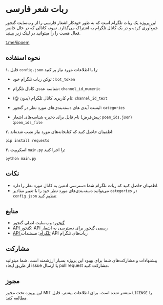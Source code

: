 # ربات شعر فارسی

این پروژه یک ربات تلگرام است که به طور خودکار اشعار فارسی را از وب‌سایت گنجور جمع‌آوری کرده و در یک کانال تلگرام به اشتراک می‌گذارد.
نمونه کانالی که در حال حاضر فعال هست را را میتوانید در لینک زیر ببینید.

[t.me/iipoem](https://t.me/iipoem)


## نحوه استفاده

۱. فایل `config.json` را با اطلاعات مورد نیاز پر کنید:
 
   - توکن ربات تلگرام خود : `bot_token`
   
   - شناسه عددی کانال تلگرام: `channel_id_numeric`
   
   - نام کاربری کانال تلگرام (بدون @): `channel_id_text`
   
   - لیست آیدی های دسته‌بندی‌های مورد نظر در گنجور: `categories`
     
   - نام فایل برای ذخیره شناسه‌های اشعار (پیش‌فرض: `poem_ids.json`) :`poem_ids_file`

۲. اطمینان حاصل کنید که کتابخانه‌های مورد نیاز نصب شده‌اند:
   ```
   pip install requests
   ```

۳. اسکریپت `main.py` را اجرا کنید:
   ```
   python main.py
   ```



## نکات

- اطمینان حاصل کنید که ربات تلگرام شما دسترسی ادمین به کانال مورد نظر را دارد.
- می‌توانید دسته‌بندی‌های مورد نظر خود را با تغییر مقادیر `categories` در `config.json` تنظیم کنید.

## منابع

- [گنجور](https://ganjoor.net/): وب‌سایت اصلی گنجور
- [API گنجور](https://api.ganjoor.net/): API رسمی گنجور برای دسترسی به اشعار
- [API تلگرام](https://core.telegram.org/bots/api): مستندات API ربات‌های تلگرام

## مشارکت

پیشنهادات و مشارکت‌های شما برای بهبود این پروژه بسیار ارزشمند است. شما میتوانید از طریق ایجاد issue یا ارسال pull request مشارکت کنید.

## مجوز

این پروژه تحت مجوز MIT منتشر شده است. برای اطلاعات بیشتر، فایل `LICENSE` را مطالعه کنید.
